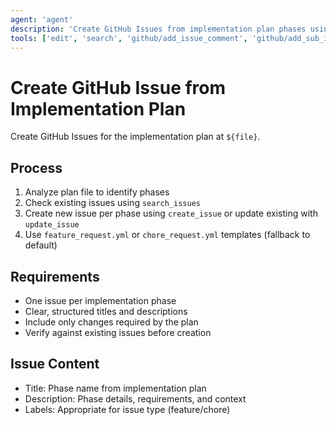 ```yaml
---
agent: 'agent'
description: 'Create GitHub Issues from implementation plan phases using feature_request.yml or chore_request.yml templates.'
tools: ['edit', 'search', 'github/add_issue_comment', 'github/add_sub_issue', 'github/assign_copilot_to_issue', 'github/create_issue', 'github/get_issue', 'github/get_issue_comments', 'github/list_issues', 'github/list_sub_issues', 'github/remove_sub_issue', 'github/reprioritize_sub_issue', 'github/search_issues', 'github/update_issue', 'fetch']
---
```

# Create GitHub Issue from Implementation Plan

Create GitHub Issues for the implementation plan at `${file}`.

## Process

1. Analyze plan file to identify phases
2. Check existing issues using `search_issues`
3. Create new issue per phase using `create_issue` or update existing with `update_issue`
4. Use `feature_request.yml` or `chore_request.yml` templates (fallback to default)

## Requirements

- One issue per implementation phase
- Clear, structured titles and descriptions
- Include only changes required by the plan
- Verify against existing issues before creation

## Issue Content

- Title: Phase name from implementation plan
- Description: Phase details, requirements, and context
- Labels: Appropriate for issue type (feature/chore)
